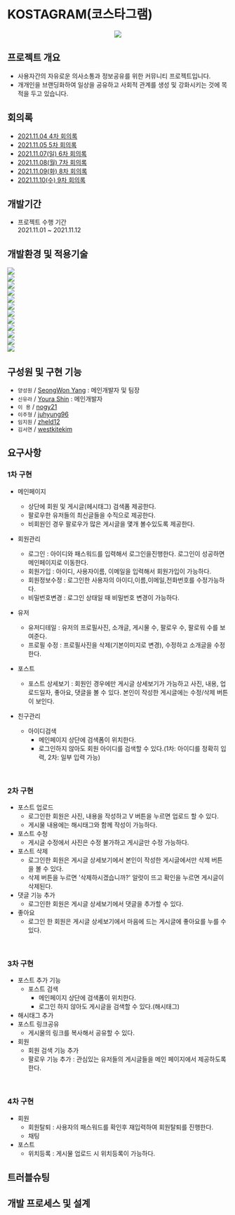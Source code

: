 # KOSTAGRAM(코스타그램)
<p align="center"><img src="https://user-images.githubusercontent.com/88620416/140651932-3bcf17f9-1d82-4d5a-880f-80f38787eafa.png"></p>

## 프로젝트 개요
- 사용자간의 자유로운 의사소통과 정보공유를 위한 커뮤니티 프로젝트입니다.
- 개개인을 브랜딩화하여 일상을 공유하고 사회적 관계를 생성 및 강화시키는 것에 목적을 두고 있습니다.

## 회의록
- [2021.11.04 4차 회의록](https://github.com/diverJenny/KOSTAGRAM/wiki/2021.11.04)
- [2021.11.05 5차 회의록](https://github.com/diverJenny/KOSTAGRAM/wiki/2021.11.05)
- [2021.11.07(일) 6차 회의록](https://github.com/diverJenny/KOSTAGRAM/wiki/2021.11.07(%EC%9D%BC)-%ED%9A%8C%EC%9D%98%EB%A1%9D)
- [2021.11.08(월) 7차 회의록](https://github.com/diverJenny/KOSTAGRAM/wiki/2021.11.08(%EC%9B%94)-%ED%9A%8C%EC%9D%98%EB%A1%9D)
- [2021.11.09(화) 8차 회의록](https://github.com/diverJenny/KOSTAGRAM/wiki/2021.11.09(%ED%99%94)-%ED%9A%8C%EC%9D%98%EB%A1%9D)
- [2021.11.10(수) 9차 회의록](https://github.com/diverJenny/KOSTAGRAM/wiki/2021.11.08(%EC%9B%94)-%ED%9A%8C%EC%9D%98%EB%A1%9D)

## 개발기간
- 프로젝트 수행 기간  
2021.11.01 ~ 2021.11.12

## 개발환경 및 적용기술 
<img src="http://img.shields.io/badge/-git-black?&logo=git"><br>
<img src="http://img.shields.io/badge/-github-black?&logo=github"><br>
<img src="https://img.shields.io/badge/java-v1.8-007396?logo=java"><br>
<img src="https://img.shields.io/badge/Apache Tomcat-v8.5-F8DC75?logo=Apache Tomcat"><br>
<img src="https://img.shields.io/badge/javascript-ES6+-F7DF1E?logo=javascript"><br>
<img src="https://img.shields.io/badge/git-v2.32.2-F05032?logo=git"><br>
<img src="https://img.shields.io/badge/Oracle-v11-F80000?logo=Oracle"><br>
<img src="https://img.shields.io/badge/HTML5-v5-E34F26?logo=HTML5"><br>
<img src="https://img.shields.io/badge/CSS3-v3-1572B6?logo=CSS3"><br>
<img src="https://img.shields.io/badge/Bootstrap-v4-7952B3?logo=Bootstrap"><br>
<img src="https://img.shields.io/badge/Eclipse IDE-v4-2C2255?logo=Eclipse IDE"><br>
<img src="https://img.shields.io/badge/Trello--0052CC?logo=Trello"><br>

## 구성원 및 구현 기능
- `양성원` / [SeongWon Yang](https://github.com/seongwonyang) : 메인개발자 및 팀장<br>
- `신유라` / [Youra Shin](https://github.com/diverJenny) : 메인개발자
- `이 용` / [nogy21](https://github.com/nogy21)
- `이주형` / [juhyung96](https://github.com/juhyung96)
- `임지원` / [zheld12](https://github.com/zheld12)
- `김서연` / [westkitekim](https://github.com/westkitekim)

## 요구사항

### 1차 구현 
  - 메인페이지
    - 상단에 회원 및 게시글(헤시태그) 검색폼 제공한다.
    - 팔로우한 유저들의 최신글들을 수직으로 제공한다.
    - 비회원인 경우 팔로우가 많은 게시글을 몇개 볼수있도록 제공한다.
  - 회원관리
    - 로그인 : 아이디와 패스워드를 입력해서 로그인을진행한다. 로그인이 성공하면 메인페이지로 이동한다.
    - 회원가입 : 아이디, 사용자이름, 이메일을 입력해서 회원가입이 가능하다.
    - 회원정보수정 : 로그인한 사용자의 아이디,이름,이메일,전화번호를 수정가능하다.
    - 비밀번호변경 : 로그인 상태일 때 비밀번호 변경이 가능하다.

  - 유저 
    - 유저디테일 : 유저의 프로필사진, 소개글, 게시물 수, 팔로우 수, 팔로워 수를 보여준다.
    - 프로필 수정 : 프로필사진을 삭제(기본이미지로 변경), 수정하고 소개글을 수정한다.  
  - 포스트 
    - 포스트 상세보기 : 회원인 경우에만 게시글 상세보기가 가능하고 사진, 내용, 업로드일자, 좋아요, 댓글을 볼 수 있다.
  본인이 작성한 게시글에는 수정/삭제 버튼이 보인다.
  - 친구관리 
    - 아이디검색 
      - 메인페이지 상단에 검색폼이 위치한다.
      - 로그인하지 않아도 회원 아이디를 검색할 수 있다.(1차: 아이디를 정확히 입력, 2차: 일부 입력 가능)
  <br>
  
  ### 2차 구현 
  - 포스트 업로드 
    - 로그인한 회원은 사진, 내용을 작성하고 V 버튼을 누르면 업로드 할 수 있다.
    - 게시물 내용에는 해시태그와 함께 작성이 가능하다.
  - 포스트 수정 
    - 게시글 수정에서 사진은 수정 불가하고 게시글만 수정 가능하다. 
  - 포스트 삭제
    - 로그인한 회원은 게시글 상세보기에서 본인이 작성한 게시글에서만 삭제 버튼을 볼 수 있다.
    - 삭제 버튼을 누르면 '삭제하시겠습니까?' 알럿이 뜨고 확인을 누르면 게시글이 삭제된다.
  - 댓글 기능 추가 
    - 로그인한 회원은 게시글 상세보기에서 댓글을 추가할 수 있다.
  - 좋아요 
    - 로그인 한 회원은 게시글 상세보기에서 마음에 드는 게시글에 좋아요를 누를 수 있다.
  <br>
  
  ### 3차 구현 
  - 포스트 추가 기능 
    - 포스트 검색
      - 메인페이지 상단에 검색폼이 위치한다.
      - 로그인 하지 않아도 게시글을 검색할 수 있다.(해시태그)
  - 해시태그 추가 
  - 포스트 링크공유 
    - 게시물의 링크를 복사해서 공유할 수 있다.
  - 회원 
    - 회원 검색 기능 추가 
    - 팔로우 기능 추가 : 관심있는 유저들의 게시글들을 메인 페이지에서 제공하도록 한다.
  <br>
  
  ### 4차 구현 
  - 회원 
    - 회원탈퇴 : 사용자의 패스워드를 확인후 재입력하여 회원탈퇴를 진행한다.
    - 채팅
  - 포스트 
    - 위치등록 : 게시물 업로드 시 위치등록이 가능하다.

## 트러블슈팅

## 개발 프로세스 및 설계
